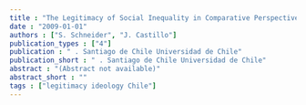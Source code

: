 ```yaml
---
title : "The Legitimacy of Social Inequality in Comparative Perspective: Do People and Countries Differ in their Poverty Attributions?"
date : "2009-01-01"
authors : ["S. Schneider", "J. Castillo"]
publication_types : ["4"]
publication : " . Santiago de Chile Universidad de Chile"
publication_short : " . Santiago de Chile Universidad de Chile"
abstract : "(Abstract not available)"
abstract_short : ""
tags : ["legitimacy ideology Chile"]
---
```


